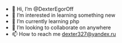 - 👋 Hi, I’m @DexterEgorOff
- 👀 I’m interested in learning something new
- 🌱 I’m currently learning php
- 💞️ I’m looking to collaborate on anywhere
- 📫 How to reach me dexter327@yandex.ru

<!---
DexterEgorOff/DexterEgorOff is a ✨ special ✨ repository because its `README.md` (this file) appears on your GitHub profile.
You can click the Preview link to take a look at your changes.
--->
